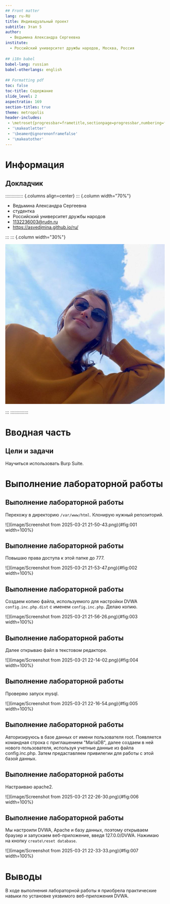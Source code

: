 ```yaml
---
## Front matter
lang: ru-RU
title: Индивидуальный проект
subtitle: Этап 5
author:
  - Ведьмина Александра Сергеевна
institute:
  - Российский университет дружбы народов, Москва, Россия

## i18n babel
babel-lang: russian
babel-otherlangs: english

## Formatting pdf
toc: false
toc-title: Содержание
slide_level: 2
aspectratio: 169
section-titles: true
theme: metropolis
header-includes:
 - \metroset{progressbar=frametitle,sectionpage=progressbar,numbering=fraction}
 - '\makeatletter'
 - '\beamer@ignorenonframefalse'
 - '\makeatother'
---
```


# Информация

## Докладчик

:::::::::::::: {.columns align=center}
::: {.column width="70%"}

  * Ведьмина Александра Сергеевна
  * студентка
  * Российский университет дружбы народов
  * [1132236003@rudn.ru](mailto:1132236003@rudn.ru)
  * <https://asvedjmina.github.io/ru/>

:::
::: {.column width="30%"}

![](./image/admin.jpg)

:::
::::::::::::::

# Вводная часть

## Цели и задачи

Научиться использовать Burp Suite.

# Выполнение лабораторной работы

## Выполнение лабораторной работы

Перехожу в директорию `/var/www/html`. Клонирую нужный репозиторий.

![](image/Screenshot from 2025-03-21 21-50-43.png){#fig:001 width=100%}

## Выполнение лабораторной работы

Повышаю права доступа к этой папке до 777.

![](image/Screenshot from 2025-03-21 21-53-47.png){#fig:002 width=100%}

## Выполнение лабораторной работы

Создаем копию файла, используемого для настройки DVWA `config.inc.php.dist` с именем `config.inc.php`. Делаю копию.

![](image/Screenshot from 2025-03-21 21-56-26.png){#fig:003 width=100%}

## Выполнение лабораторной работы

Далее открываю файл в текстовом редакторе.

![](image/Screenshot from 2025-03-21 22-14-02.png){#fig:004 width=100%}

## Выполнение лабораторной работы

Проверяю запуск mysql.

![](image/Screenshot from 2025-03-21 22-16-54.png){#fig:005 width=100%}

## Выполнение лабораторной работы

Авторизируюсь в базе данных от имени пользователя root. Появляется командная строка с приглашением "MariaDB", далее создаем в ней нового пользователя, используя учетные данные из файла config.inc.php. Затем предаставляем привилегии для работы с этой базой данных.

## Выполнение лабораторной работы

Настраиваю apache2.

![](image/Screenshot from 2025-03-21 22-26-30.png){#fig:006 width=100%}

## Выполнение лабораторной работы

Мы настроили DVWA, Apache и базу данных, поэтому открываем браузер и запускаем веб-приложение, введя 127.0.0/DVWA. Нажимаю на кнопку `create\reset database`.

![](image/Screenshot from 2025-03-21 22-33-33.png){#fig:007 width=100%}

# Выводы

В ходе выполнения лабораторной работы я приобрела практические навыки по установке уязвимого веб-приложения DVWA.


